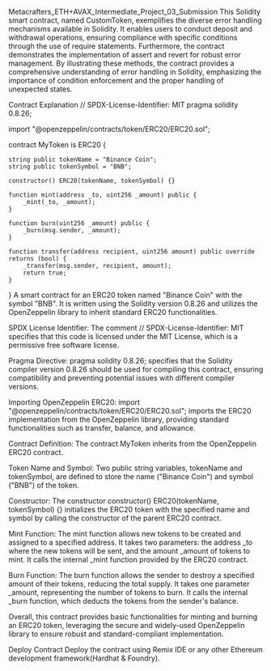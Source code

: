 Metacrafters_ETH+AVAX_Intermediate_Project_03_Submission
This Solidity smart contract, named CustomToken, exemplifies the diverse error handling mechanisms available in Solidity. It enables users to conduct deposit and withdrawal operations, ensuring compliance with specific conditions through the use of require statements. Furthermore, the contract demonstrates the implementation of assert and revert for robust error management. By illustrating these methods, the contract provides a comprehensive understanding of error handling in Solidity, emphasizing the importance of condition enforcement and the proper handling of unexpected states.

Contract Explanation
// SPDX-License-Identifier: MIT
pragma solidity 0.8.26;

import "@openzeppelin/contracts/token/ERC20/ERC20.sol";

contract MyToken is ERC20 {

    string public tokenName = "Binance Coin";
    string public tokenSymbol = "BNB";
    
    constructor() ERC20(tokenName, tokenSymbol) {}

    function mint(address _to, uint256 _amount) public {
        _mint(_to, _amount);
    }

    function burn(uint256 _amount) public {
        _burn(msg.sender, _amount);
    }
    
    function transfer(address recipient, uint256 amount) public override returns (bool) {
        _transfer(msg.sender, recipient, amount);
        return true;
    }
}
A smart contract for an ERC20 token named "Binance Coin" with the symbol "BNB". It is written using the Solidity version 0.8.26 and utilizes the OpenZeppelin library to inherit standard ERC20 functionalities.

SPDX License Identifier: The comment // SPDX-License-Identifier: MIT specifies that this code is licensed under the MIT License, which is a permissive free software license.

Pragma Directive: pragma solidity 0.8.26; specifies that the Solidity compiler version 0.8.26 should be used for compiling this contract, ensuring compatibility and preventing potential issues with different compiler versions.

Importing OpenZeppelin ERC20: import "@openzeppelin/contracts/token/ERC20/ERC20.sol"; imports the ERC20 implementation from the OpenZeppelin library, providing standard functionalities such as transfer, balance, and allowance.

Contract Definition: The contract MyToken inherits from the OpenZeppelin ERC20 contract.

Token Name and Symbol: Two public string variables, tokenName and tokenSymbol, are defined to store the name ("Binance Coin") and symbol ("BNB") of the token.

Constructor: The constructor constructor() ERC20(tokenName, tokenSymbol) {} initializes the ERC20 token with the specified name and symbol by calling the constructor of the parent ERC20 contract.

Mint Function: The mint function allows new tokens to be created and assigned to a specified address. It takes two parameters: the address _to where the new tokens will be sent, and the amount _amount of tokens to mint. It calls the internal _mint function provided by the ERC20 contract.

Burn Function: The burn function allows the sender to destroy a specified amount of their tokens, reducing the total supply. It takes one parameter _amount, representing the number of tokens to burn. It calls the internal _burn function, which deducts the tokens from the sender's balance.

Overall, this contract provides basic functionalities for minting and burning an ERC20 token, leveraging the secure and widely-used OpenZeppelin library to ensure robust and standard-compliant implementation.

Deploy Contract
Deploy the contract using Remix IDE or any other Ethereum development framework(Hardhat & Foundry).

